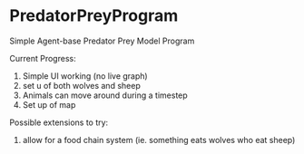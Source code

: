 # PredatorPreyProgram
Simple Agent-base Predator Prey Model Program

Current Progress:
1. Simple UI working (no live graph)
2. set u of both wolves and sheep
3. Animals can move around during a timestep
4. Set up of map


Possible extensions to try:
1. allow for a food chain system (ie. something eats wolves who eat sheep)
